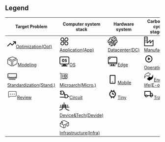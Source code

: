 ## Legend

| Target Problem                                                                                   | Computer system stack                                                                                   | Hardware system                                                                      | Carbon life cycle stage(s)                                                                                           |     |
| ------------------------------------------------------------------------------------------------ | ------------------------------------------------------------------------------------------------------- | ------------------------------------------------------------------------------------ | -------------------------------------------------------------------------------------------------------------------- | --- |
| [![1](image/Optim.svg)Optimization(Opt)](Classification/Target_Problem.md#Optimization)          | [![1](image/App.svg) Application(App)](Classification/Computer_system_stack.md#Application)             | [![1](image/center.svg)Datacenter(DC)](Classification/Hardware_system.md#Datacenter) | [![1](image/Manufacturing.svg)Manufacturing](<Classification/Included_carbon_life_cycle_stage(s).md#Manufacturing>)  |     |
| [![1](image/Modeling.svg)Modeling](Classification/Target_Problem.md#Modeling)                    | [![1](image/OS.svg)OS](Classification/Computer_system_stack.md#OS)                                      | [![1](image/Edge.svg)Edge](Classification/Hardware_system.md#Edge)                   | [![1](image/Operation.svg)Operation](<Classification/Included_carbon_life_cycle_stage(s).md#Operation>)              |     |
| [![1](image/Stand.svg)Standardization(Stand.)](Classification/Target_Problem.md#Standardization) | [![1](image/Micro.svg)Microarch(Micro.)](<(Classification/Computer_system_stack.md#Microarchitecture)>) | [![1](image/Mobile.svg)Mobile](Classification/Hardware_system.md#Mobile)             | [![1](image/End-of-life.svg)End-of-life(E-o-l)](<Classification/Included_carbon_life_cycle_stage(s).md#End-of-life>) |     |
| [![1](image/Review.svg)Review](<(Classification/Target_Problem.md#Review)>)                      | [![1](image/Circuit.svg)Circuit](Circuit)                                                               | [![1](image/Tiny.svg)Tiny](Classification/Hardware_system.md#Tiny)                   | [![1](image/Transport.svg)Transport](<Classification/Included_carbon_life_cycle_stage(s).md#Transport>)              |     |
|                                                                                                  | [![1](image/Drive.svg)Device&Tech(Devide)](Drive)                                                       |                                                                                      |                                                                                                                      |     |
|                                                                                                  | [![1](image/Infrastructure.svg)Infrastructure(Infra)](Infrastructure)                                   |                                                                                      |                                                                                                                      |     |

